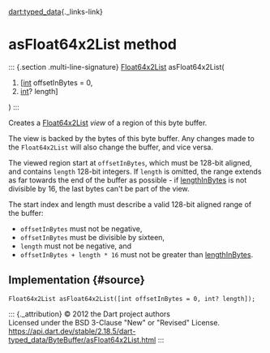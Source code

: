 [dart:typed\_data](../../dart-typed_data/dart-typed_data-library){._links-link}

asFloat64x2List method
======================

::: {.section .multi-line-signature}
[Float64x2List](../float64x2list-class) asFloat64x2List(

1.  \[[int](../../dart-core/int-class) offsetInBytes = 0,
2.  [int](../../dart-core/int-class)? length\]

)
:::

Creates a [Float64x2List](../float64x2list-class) *view* of a region of
this byte buffer.

The view is backed by the bytes of this byte buffer. Any changes made to
the `Float64x2List` will also change the buffer, and vice versa.

The viewed region start at `offsetInBytes`, which must be 128-bit
aligned, and contains `length` 128-bit integers. If `length` is omitted,
the range extends as far towards the end of the buffer as possible - if
[lengthInBytes](lengthinbytes) is not divisible by 16, the last bytes
can\'t be part of the view.

The start index and length must describe a valid 128-bit aligned range
of the buffer:

-   `offsetInBytes` must not be negative,
-   `offsetInBytes` must be divisible by sixteen,
-   `length` must not be negative, and
-   `offsetInBytes + length * 16` must not be greater than
    [lengthInBytes](lengthinbytes).

Implementation {#source}
--------------

``` {.language-dart data-language="dart"}
Float64x2List asFloat64x2List([int offsetInBytes = 0, int? length]);
```

::: {._attribution}
© 2012 the Dart project authors\
Licensed under the BSD 3-Clause \"New\" or \"Revised\" License.\
<https://api.dart.dev/stable/2.18.5/dart-typed_data/ByteBuffer/asFloat64x2List.html>
:::
